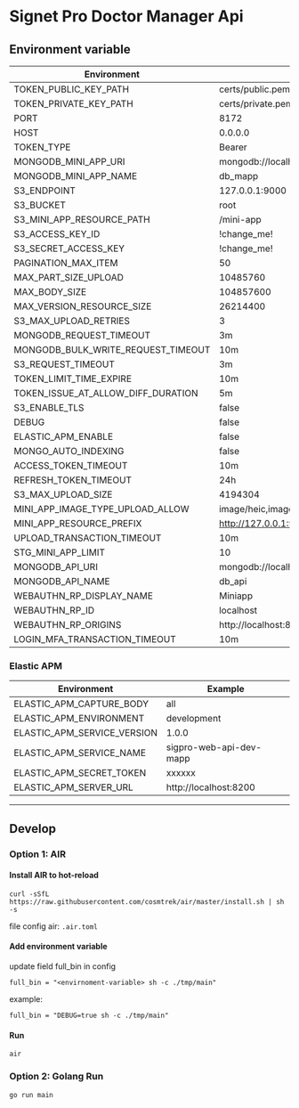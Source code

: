 # Signet Pro Doctor Manager Api

## Environment variable

| Environment                        | Default                                                        | Separator |
|------------------------------------|----------------------------------------------------------------|-----------|
| TOKEN_PUBLIC_KEY_PATH              | certs/public.pem                                               |           |
| TOKEN_PRIVATE_KEY_PATH             | certs/private.pem                                              |           |
| PORT                               | 8172                                                           |           |
| HOST                               | 0.0.0.0                                                        |           |
| TOKEN_TYPE                         | Bearer                                                         |           |
| MONGODB_MINI_APP_URI               | mongodb://localhost:27017                                      |           |
| MONGODB_MINI_APP_NAME              | db_mapp                                                        |           |
| S3_ENDPOINT                        | 127.0.0.1:9000                                                 |           |
| S3_BUCKET                          | root                                                           |           |
| S3_MINI_APP_RESOURCE_PATH          | /mini-app                                                      |           |
| S3_ACCESS_KEY_ID                   | !change_me!                                                    |           |
| S3_SECRET_ACCESS_KEY               | !change_me!                                                    |           |
| PAGINATION_MAX_ITEM                | 50                                                             |           |
| MAX_PART_SIZE_UPLOAD               | 10485760                                                       |           |
| MAX_BODY_SIZE                      | 104857600                                                      |           |
| MAX_VERSION_RESOURCE_SIZE          | 26214400                                                       |           |
| S3_MAX_UPLOAD_RETRIES              | 3                                                              |           |
| MONGODB_REQUEST_TIMEOUT            | 3m                                                             |           |
| MONGODB_BULK_WRITE_REQUEST_TIMEOUT | 10m                                                            |           |
| S3_REQUEST_TIMEOUT                 | 3m                                                             |           |
| TOKEN_LIMIT_TIME_EXPIRE            | 10m                                                            |           |
| TOKEN_ISSUE_AT_ALLOW_DIFF_DURATION | 5m                                                             |           |
| S3_ENABLE_TLS                      | false                                                          |           |
| DEBUG                              | false                                                          |           |
| ELASTIC_APM_ENABLE                 | false                                                          |           |
| MONGO_AUTO_INDEXING                | false                                                          |           |
| ACCESS_TOKEN_TIMEOUT               | 10m                                                            |           |
| REFRESH_TOKEN_TIMEOUT              | 24h                                                            |           |
| S3_MAX_UPLOAD_SIZE                 | 4194304                                                        |           |
| MINI_APP_IMAGE_TYPE_UPLOAD_ALLOW   | image/heic,image/png,image/jpeg,image/webp,image/bmp,image/gif | ,         |
| MINI_APP_RESOURCE_PREFIX           | http://127.0.0.1:9000/resources                                |           |
| UPLOAD_TRANSACTION_TIMEOUT         | 10m                                                            |           |
| STG_MINI_APP_LIMIT                 | 10                                                             |           |
| MONGODB_API_URI                    | mongodb://localhost:27017                                      |           |
| MONGODB_API_NAME                   | db_api                                                         |           |
| WEBAUTHN_RP_DISPLAY_NAME           | Miniapp                                                        |           |
| WEBAUTHN_RP_ID                     | localhost                                                      |           |
| WEBAUTHN_RP_ORIGINS                | http://localhost:8082                                          | ,         |
| LOGIN_MFA_TRANSACTION_TIMEOUT      | 10m                                                            |           |

### Elastic APM

| Environment                 | Example                 |
|-----------------------------|-------------------------|
| ELASTIC_APM_CAPTURE_BODY    | all                     |
| ELASTIC_APM_ENVIRONMENT     | development             |
| ELASTIC_APM_SERVICE_VERSION | 1.0.0                   |
| ELASTIC_APM_SERVICE_NAME    | sigpro-web-api-dev-mapp |
| ELASTIC_APM_SECRET_TOKEN    | xxxxxx                  |
| ELASTIC_APM_SERVER_URL      | http://localhost:8200   |

---

## Develop

### Option 1: AIR

#### Install AIR to hot-reload

```shell
curl -sSfL https://raw.githubusercontent.com/cosmtrek/air/master/install.sh | sh -s
```

file config air: `.air.toml`

#### Add environment variable

update field full_bin in config

```
full_bin = "<envirnoment-variable> sh -c ./tmp/main"
```

example:

```
full_bin = "DEBUG=true sh -c ./tmp/main"
```

#### Run

```shell
air
```

### Option 2: Golang Run

```shell
go run main
```
